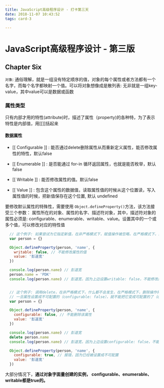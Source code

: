 ```yaml
---
title: JavaScript高级程序设计 - 打卡第三天
date: 2018-11-07 10:43:52
tags: card-3

---
```


# JavaScript高级程序设计 - 第三版

## Chapter Six
`对象`: 通俗理解，就是一组没有特定顺序的值，对象的每个属性或者方法都有一个名字，而每个名字都映射一个值。可以将对象想像成是散列表: 无非就是一组key-value，其中value可以是数据或函数

### 属性类型
只有内部才用的特性(attribute)时，描述了属性（property)的各种特，为了表示特性是内部值，用[[]]括起来

#### 数据属性
- [[ Configurable ]] : 能否通过delete删除属性从而重新定义属性，能否修改属性的特性，默认false

- [[ Enumerable ]] : 是否能通过 for-in 循环返回属性，也就是能否枚举，默认false

- [[ Writable ]] : 能否修改属性的值。默认false

- [[ Value ]] : 包含这个属性的数据值，读取属性值的时候从这个位置读，写入属性值的时候，把新值保存在这个位置, 默认 undefined

要修改默认属性的特殊性，需要使用 `Object.defineProperty()`方法，该方法接受三个参数： 属性所在的对象、属性的名字、描述符对象，其中，描述符对象的属性必须是: configurable、enumerable、writable、value。设置其中的一个或多个值，可以修改对应的特性值

```javascript
  // 这个例子: 如果尝试为它指定新值，在非严格模式下，赋值操作被忽略，在严格模式下，赋值操作将会导致抛出错误
  var person = {}

  Object.defineProperty(person, 'name', {
    writable: false, // 不能修改属性的值
    value: '彭道宽'  
  })

  console.log(person.name) // 彭道宽
  person.name = 'PDK'
  console.log(person.name) // 彭道宽，因为上边设置writable: false，不能修改属性的值


  // 这个例子: 调用delete，在非严格模式下，什么都不会发生，在严格模式下，删除操作将会导致抛出错误
  // 一旦属性设置成不可配置的（configurable: false），就不能把它变成可配置的了（configurable: true）会报错
  var person = {}

  Object.defineProperty(person, 'name', {
    configurable: false, // 不能删除该属性
    value: '彭道宽'  
  })

  console.log(person.name) // 彭道宽
  delete person.name
  console.log(person.name) // 彭道宽，因为上边设置configurable: false，不能删除该属性

  Object.defineProperty(person, 'name', {
    configurable: true, // 报错，因为已经被设置成不可配置
    value: '彭道宽'  
  })

```
大部分情况下，<strong>通过对象字面量创建的实例， configurable、enumerable、writable都是true的。</strong>
